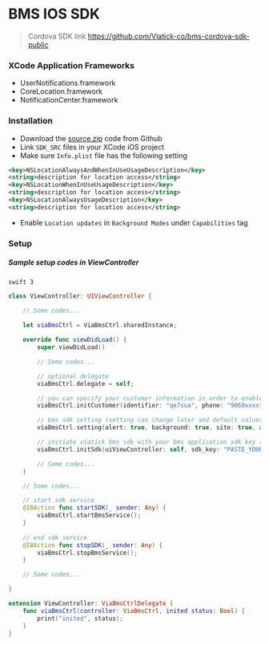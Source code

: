 # BMS IOS SDK

> Cordova SDK link https://github.com/Viatick-co/bms-cordova-sdk-public

### XCode Application Frameworks
* UserNotifications.framework
* CoreLocation.framework
* NotificationCenter.framework

### Installation
* Download the [source.zip](https://github.com/Viatick-co/bms-ios-sdk-public/archive/master.zip) code from Github
* Link `SDK_SRC` files in your XCode iOS project
* Make sure `Info.plist` file has the following setting
```xml
<key>NSLocationAlwaysAndWhenInUseUsageDescription</key>
<string>description for location access</string>
<key>NSLocationWhenInUseUsageDescription</key>
<string>description for location access</string>
<key>NSLocationAlwaysUsageDescription</key>
<string>description for location access</string>
```
* Enable `Location updates` in `Background Modes` under `Capabilities` tag

### Setup
##### Sample setup codes in ViewController
`swift 3`
```swift
class ViewController: UIViewController {

	// Some codes...
    
    let viaBmsCtrl = ViaBmsCtrl.sharedInstance;

    override func viewDidLoad() {
        super.viewDidLoad()

        // Some codes...

        // optional delegate
        viaBmsCtrl.delegate = self;

        // you can specify your customer information in order to enable attendance and tracking feature (optional)
        viaBmsCtrl.initCustomer(identifier: "qe7sua", phone: "9069xxxx", email: "customer@example.com");

        // bms sdk setting (setting can change later and default values are false)
        viaBmsCtrl.setting(alert: true, background: true, site: true, attendance: true, tracking: true);

        // initiate viatick bms sdk with your bms application sdk key (this function will not start the sdk service)
        viaBmsCtrl.initSdk(uiViewController: self, sdk_key: "PASTE_YOUR_BMS_APP_SDK_KEY_HERE");

        // Some codes...
    }

    // Some codes...

    // start sdk service
    @IBAction func startSDK(_ sender: Any) {
        viaBmsCtrl.startBmsService();
    }
    
    // end sdk service
    @IBAction func stopSDK(_ sender: Any) {
        viaBmsCtrl.stopBmsService();
    }

    // Some codes...

}

extension ViewController: ViaBmsCtrlDelegate {
    func viaBmsCtrl(controller: ViaBmsCtrl, inited status: Bool) {
        print("inited", status);
    }
}
```